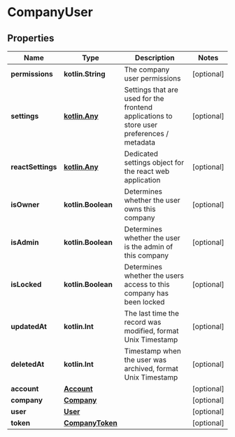 
# CompanyUser

## Properties
Name | Type | Description | Notes
------------ | ------------- | ------------- | -------------
**permissions** | **kotlin.String** | The company user permissions |  [optional]
**settings** | [**kotlin.Any**](.md) | Settings that are used for the frontend applications to store user preferences / metadata |  [optional]
**reactSettings** | [**kotlin.Any**](.md) | Dedicated settings object for the react web application |  [optional]
**isOwner** | **kotlin.Boolean** | Determines whether the user owns this company |  [optional]
**isAdmin** | **kotlin.Boolean** | Determines whether the user is the admin of this company |  [optional]
**isLocked** | **kotlin.Boolean** | Determines whether the users access to this company has been locked |  [optional]
**updatedAt** | **kotlin.Int** | The last time the record was modified, format Unix Timestamp |  [optional]
**deletedAt** | **kotlin.Int** | Timestamp when the user was archived, format Unix Timestamp |  [optional]
**account** | [**Account**](Account.md) |  |  [optional]
**company** | [**Company**](Company.md) |  |  [optional]
**user** | [**User**](User.md) |  |  [optional]
**token** | [**CompanyToken**](CompanyToken.md) |  |  [optional]



